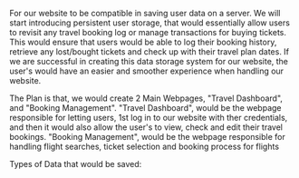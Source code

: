 For our website to be compatible in saving user data on a server. We will
start introducing persistent user storage, that would essentially allow users
to revisit any travel booking log or manage transactions for buying tickets. 
This would ensure that users would be able to log their booking history, retrieve
any lost/bought tickets and check up with their travel plan dates. If we are successful
in creating this data storage system for our website, the user's would have an easier
and smoother experience when handling our website.

The Plan is that, we would create 2 Main Webpages, "Travel Dashboard", and "Booking Management".
"Travel Dashboard", would be the webpage responsible for letting users, 1st log in to our website
with ther credentials, and then it would also allow the user's to view, check and edit their travel
bookings. "Booking Management", would be the webpage responsible for handling flight searches, ticket
selection and booking process for flights

Types of Data that would be saved:


